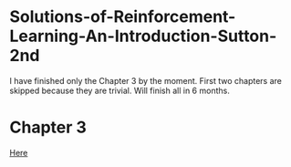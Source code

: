 # Solutions-of-Reinforcement-Learning-An-Introduction-Sutton-2nd

I have finished only the Chapter 3 by the moment. 
First two chapters are skipped because they are trivial.
Will finish all in 6 months.

# Chapter 3
[Here](https://github.com/LyWangPX/Solutions-of-Reinforcement-Learning-An-Introduction-Sutton-2nd/blob/master/Solutions_to_Reinforcement_Learning_by_Sutton_Chapter_3.pdf)
